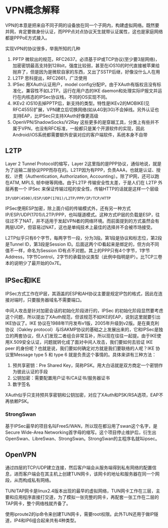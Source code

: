 VPN概念解释
====
VPN的本意是把来自不同子网的设备放在同一个子网内，构建虚拟网络。既然要并网，肯定要做身份认证，而PPP点对点协议天生就带认证属性，这也是家庭网络都是PPPoE方式接入。

实现VPN的协议很多，举我所知的几种

1. PPTP  微软出的规范，RFC2637。必须基于IP或TCP协议(至少要3层网络)，加密密钥最高支持到128bit，强度比较弱，甚至在iOS10的时代直接被苹果给抛弃了，但是因为是微软自家的东西，又出了SSTP后继，好像没什么人在用
2. L2TP  思科提出，RFC2661，广泛使用
3. IPSec 用XAuth认证用户，model config分配IP。由于XAuth有版权且没有标准化，兼容性不如L2TP。运行在用户态的IKE daemon和处理实际IP报文并运行在内核态的IPSec协议栈，不同的OS实现不同。
4. IKEv2 iOS10去掉PPTP后，新支持的类型。特性是IKEv2的MOBIKE(见RFC4555)扩展，VPN建立后切换网络(如从4G到3G)不会掉线。另外认证也支持EAP，比IPSec只支持XAuth好像更高级
5. OpenVPN/ShadowSocks/V2Ray 这些更多的是穿越工具，分类上有些并不属于VPN，也没有RFC标准，一般都只是某个开源软件的实现，因此Android/iOS系统都需要额外安装对应的客户端软件，系统本身不自带

L2TP
----
Layer 2 Tunnel Protocol的缩写，Layer 2这里指的是PPP协议，通俗地说，就是为了运输二层协议PPP而存在的。L2TP因为有PPP，负责AAA，也就是认证、授权、计费（Authentication, Authorization, Accounting）。除了IP网，还可以跑在ATM, MPLS, 帧中继等网络。由于L2TP 传输安全性太差，于是人们在 L2TP 外层再套一个 IPSec 来保证传输过程的安全性，传输HTTP的话就是这样一个层级
```
IP/UDP(4500)/ESP/UDP(1701)/L2TP/PPP/IP/TCP/HTTP
```

IPSec使用ESP加密，除上面介绍的传输模式外，还有另一种方式IP/ESP/UDP(1701)/L2TP/PPP，也叫隧道模式。这种方式IP层的负载是ESP，往往过不了NAT，并不适用于发起VPN者的网络环境。而前面提到的方式虽然会有两层UDP，但容易过NAT，这也是单纯技术上最佳的选择并不会被市场接受。

L2TP似乎只有6个字节，每两字节一段，分为3段。第1段是协议和标志位，第2段是Tunnel ID，第3段是Session ID。后面这两个ID看起来是绑定的，但方向不同值不一样，命名为Session ID有点不对题。其上的PPP只有4个字节，1字节Address，1字节Control，2字节的承载协议类型（此例中指明是IP）。比TCP三卷本的说明少了最开始的0x7E。

IPSec和IKE
----
IPSec方式工作在IP层，其涵盖的ESP和AH协议主要是规定IP包的格式，因此在连接对端时，只要服务器域名不需要端口。

中间人攻击是针对加密会话的初始化阶段进行的，IPSec 的初始化阶段显然要考虑这个问题，所以提出了XAuth规范，但该规范不如IKE的EAP，说到这里就要引出IKE协议了。IKE 协议在1988年11月发布v1版，2005年升级到v2版。是在奥克利协议（Oakley protocol）与ISAKMP协议的基础之上发展出来的，它和IPSec是独立的两套协议，但人们发现二者组合非常互补，所以现在往往一起提。由于IKE使用X.509安全认证，问题就转化成了面对中间人攻击，我们要如何去验证 IKE peer 的身份呢？也就是说，我们要如何确定对方就是我们要联络的人呢？IKE 协议里Message type 5 和 type 6 就是负责这个事情的。具体来讲有三种方法：

1. 预共享密钥：Pre Shared Key，简称PSK。用大白话就是双方商定一个密钥作为彼此认证的手段
2. 公钥加密：需要配置用户证书/CA证书/服务器证书
3. 数字签名

XAuth似乎只支持预共享密钥和公钥加密，对应了XAuth和PSK/RSA选项，EAP不再依赖PSK。

### StrongSwan

基于IPSec最早的项目名叫FreeS/WAN，所以现在都沿用了swan这个名字，是Secure Wide-Area Networking首字母的缩写。这个项目停止维护后，衍生出OpenSwan、LibreSwan、StrongSwan。StrongSwan的主程序名就叫ipsec。

OpenVPN
--
通过四层的TCP/UDP建立连接，然后客户端会从服务端得到私有网络的配置信息，进而客户端会在其主机上创建TUN网卡，该网卡的地址和服务器在同一个网段，从而构成私有网络。

TUN/TAP网卡是linux2.4版本出现的最早的虚拟网络，TUN网卡工作在三层，主要和应用程序直接打交道，为了模拟一张完整的网卡，再配套一张工作在二层的TAP网卡，整个网络栈就齐备了。

使用iproute2的ip命令来创建TUN网卡，需要root权限。此外TUN还用于做IP隧道，IP4和IP6组合起来共有4种类型。
